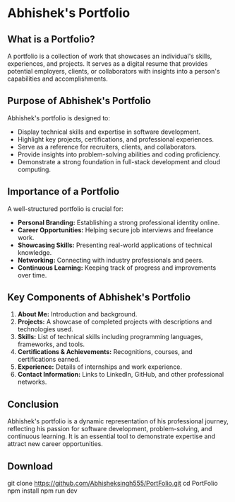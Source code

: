 # Abhishek's Portfolio

## What is a Portfolio?
A portfolio is a collection of work that showcases an individual's skills, experiences, and projects. It serves as a digital resume that provides potential employers, clients, or collaborators with insights into a person's capabilities and accomplishments.

## Purpose of Abhishek's Portfolio
Abhishek's portfolio is designed to:
- Display technical skills and expertise in software development.
- Highlight key projects, certifications, and professional experiences.
- Serve as a reference for recruiters, clients, and collaborators.
- Provide insights into problem-solving abilities and coding proficiency.
- Demonstrate a strong foundation in full-stack development and cloud computing.

## Importance of a Portfolio
A well-structured portfolio is crucial for:
- **Personal Branding:** Establishing a strong professional identity online.
- **Career Opportunities:** Helping secure job interviews and freelance work.
- **Showcasing Skills:** Presenting real-world applications of technical knowledge.
- **Networking:** Connecting with industry professionals and peers.
- **Continuous Learning:** Keeping track of progress and improvements over time.

## Key Components of Abhishek's Portfolio
1. **About Me:** Introduction and background.
2. **Projects:** A showcase of completed projects with descriptions and technologies used.
3. **Skills:** List of technical skills including programming languages, frameworks, and tools.
4. **Certifications & Achievements:** Recognitions, courses, and certifications earned.
5. **Experience:** Details of internships and work experience.
6. **Contact Information:** Links to LinkedIn, GitHub, and other professional networks.

## Conclusion
Abhishek's portfolio is a dynamic representation of his professional journey, reflecting his passion for software development, problem-solving, and continuous learning. It is an essential tool to demonstrate expertise and attract new career opportunities.

## Download
git clone https://github.com/Abhisheksingh555/PortFolio.git
cd PortFolio
npm install
npm run dev
